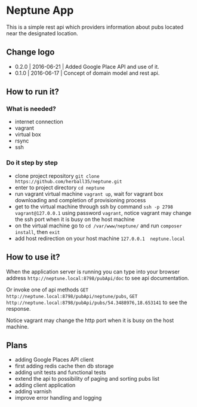 # Neptune App

This is a simple rest api which providers information about pubs located near the designated location.

## Change logo

* 0.2.0 | 2016-06-21 | Added Google Place API and use of it.
* 0.1.0 | 2016-06-17 | Concept of domain model and rest api.

## How to run it?

### What is needed?

* internet connection
* vagrant
* virtual box
* rsync
* ssh

### Do it step by step

* clone project repository `git clone https://github.com/herball35/neptune.git`
* enter to project directory `cd neptune`
* run vagrant virtual machine `vagrant up`, wait for vagrant box downloading and completion of provisioning process
* get to the virtual machine through ssh by command `ssh -p 2798 vagrant@127.0.0.1` using password `vagrant`, notice vagrant may change the ssh port when it is busy on the host machine
* on the virtual machine go to `cd /var/www/neptune/` and run `composer install`, then `exit`
* add host redirection on your host machine `127.0.0.1	neptune.local`

## How to use it?

When the application server is running you can type into your browser address `http://neptune.local:8798/pubApi/doc` to see api documentation.

Or invoke one of api methods `GET http://neptune.local:8798/pubApi/neptune/pubs`, `GET http://neptune.local:8798/pubApi/pubs/54.3488976,18.653141` to see the response.

Notice vagrant may change the http port when it is busy on the host machine.

## Plans
* adding Google Places API client
* first adding redis cache then db storage
* adding unit tests and functional tests
* extend the api to possibility of paging and sorting pubs list
* adding client application
* adding varnish
* improve error handling and logging

